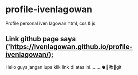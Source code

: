 # profile-ivenlagowan
Profile personal iven lagowan html, css &amp; js

## Link github page saya ('https://ivenlagowan.github.io/profile-ivenlagowan/);

Hello guys jangan lupa klik link di atas ini.........🫀📱📚💡git
